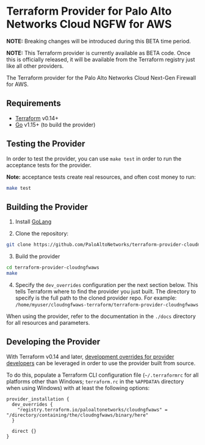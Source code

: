 Terraform Provider for Palo Alto Networks Cloud NGFW for AWS
============================================================

**NOTE:**  Breaking changes will be introduced during this BETA time period.

**NOTE:**  This Terraform provider is currently available as BETA code.  Once this is officially released, it will be available from the Terraform registry just like all other providers.

The Terraform provider for the Palo Alto Networks Cloud Next-Gen Firewall for AWS.

Requirements
------------

- [Terraform](https://www.terraform.io/downloads.html) v0.14+
- [Go](https://golang.org) v1.15+ (to build the provider)

Testing the Provider
--------------------

In order to test the provider, you can use `make test` in order to run the acceptance tests for the provider.

**Note:** acceptance tests create real resources, and often cost money to run:

```sh
make test
```

Building the Provider
---------------------

1. Install [GoLang](https://go.dev/dl/)

2. Clone the repository:

```sh
git clone https://github.com/PaloAltoNetworks/terraform-provider-cloudngfwaws
```

3. Build the provider

```sh
cd terraform-provider-cloudngfwaws
make
```

4. Specify the `dev_overrides` configuration per the next section below. This tells Terraform where to find the provider you just built. The directory to specify is the full path to the cloned provider repo. For example: `/home/myuser/cloudngfwaws-terraform/terraform-provider-cloudngfwaws`

When using the provider, refer to the documentation in the `./docs` directory for all resources and parameters.

Developing the Provider
-----------------------

With Terraform v0.14 and later, [development overrides for provider developers](https://www.terraform.io/docs/cli/config/config-file.html#development-overrides-for-provider-developers) can be leveraged in order to use the provider built from source.

To do this, populate a Terraform CLI configuration file (`~/.terraformrc` for all platforms other than Windows; `terraform.rc` in the `%APPDATA%` directory when using Windows) with at least the following options:

```hcl
provider_installation {
  dev_overrides {
    "registry.terraform.io/paloaltonetworks/cloudngfwaws" = "/directory/containing/the/cloudngfwaws/binary/here"
  }

  direct {}
}
```
